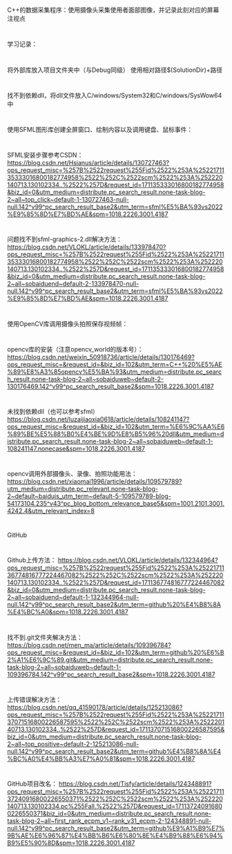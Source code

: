 # 
C++的数据采集程序：使用摄像头采集使用者面部图像，并记录此刻对应的屏幕注视点
#
学习记录：
#
将外部库放入项目文件夹中（与Debug同级）
使用相对路径$(SolutionDir)+路径
#
找不到依赖dll，将dll文件放入C/windows/System32和C/windows/SysWow64中
#
使用SFML图形库创建全屏窗口、绘制内容以及调用键盘、鼠标事件：
#
SFML安装步骤参考CSDN：
https://blog.csdn.net/Hsianus/article/details/130727463?ops_request_misc=%257B%2522request%255Fid%2522%253A%2522171135333016800182774958%2522%252C%2522scm%2522%253A%252220140713.130102334..%2522%257D&request_id=171135333016800182774958&biz_id=0&utm_medium=distribute.pc_search_result.none-task-blog-2~all~top_click~default-1-130727463-null-null.142^v99^pc_search_result_base2&utm_term=sfml%E5%BA%93vs2022%E9%85%8D%E7%BD%AE&spm=1018.2226.3001.4187
#
问题找不到sfml-graphics-2.dll解决方法：
https://blog.csdn.net/VLOKL/article/details/133978470?ops_request_misc=%257B%2522request%255Fid%2522%253A%2522171135333016800182774958%2522%252C%2522scm%2522%253A%252220140713.130102334..%2522%257D&request_id=171135333016800182774958&biz_id=0&utm_medium=distribute.pc_search_result.none-task-blog-2~all~sobaiduend~default-2-133978470-null-null.142^v99^pc_search_result_base2&utm_term=sfml%E5%BA%93vs2022%E9%85%8D%E7%BD%AE&spm=1018.2226.3001.4187
#
使用OpenCV库调用摄像头拍照保存视频帧：
#
opencv库的安装（注意opencv_world的版本号）：
https://blog.csdn.net/weixin_50918736/article/details/130176469?ops_request_misc=&request_id=&biz_id=102&utm_term=C++%20%E5%AE%89%E8%A3%85opencv%E5%BA%93&utm_medium=distribute.pc_search_result.none-task-blog-2~all~sobaiduweb~default-2-130176469.142^v99^pc_search_result_base2&spm=1018.2226.3001.4187
#
未找到依赖dll（也可以参考sfml）
https://blog.csdn.net/luzaijiaoxia0618/article/details/108241147?ops_request_misc=&request_id=&biz_id=102&utm_term=%E6%9C%AA%E6%89%BE%E5%88%B0%E4%BE%9D%E8%B5%96%20dll&utm_medium=distribute.pc_search_result.none-task-blog-2~all~sobaiduweb~default-1-108241147.nonecase&spm=1018.2226.3001.4187
#
opencv调用外部摄像头、录像、拍照功能用法：
https://blog.csdn.net/xiaomai1996/article/details/109579789?utm_medium=distribute.pc_relevant.none-task-blog-2~default~baidujs_utm_term~default-5-109579789-blog-54173104.235^v43^pc_blog_bottom_relevance_base5&spm=1001.2101.3001.4242.4&utm_relevant_index=8
#
GitHub
#
Github上传方法：
https://blog.csdn.net/VLOKL/article/details/132344964?ops_request_misc=%257B%2522request%255Fid%2522%253A%2522171136774816777224467082%2522%252C%2522scm%2522%253A%252220140713.130102334..%2522%257D&request_id=171136774816777224467082&biz_id=0&utm_medium=distribute.pc_search_result.none-task-blog-2~all~sobaiduend~default-1-132344964-null-null.142^v99^pc_search_result_base2&utm_term=github%20%E4%B8%8A%E4%BC%A0&spm=1018.2226.3001.4187
#
找不到.git文件夹解决方法：
https://blog.csdn.net/men_ma/article/details/109396784?ops_request_misc=&request_id=&biz_id=102&utm_term=github%20%E6%B2%A1%E6%9C%89.git&utm_medium=distribute.pc_search_result.none-task-blog-2~all~sobaiduweb~default-1-109396784.142^v99^pc_search_result_base2&spm=1018.2226.3001.4187
#
上传错误解决方法：
https://blog.csdn.net/qq_41590178/article/details/125213086?ops_request_misc=%257B%2522request%255Fid%2522%253A%2522171137071516800226587595%2522%252C%2522scm%2522%253A%252220140713.130102334..%2522%257D&request_id=171137071516800226587595&biz_id=0&utm_medium=distribute.pc_search_result.none-task-blog-2~all~top_positive~default-2-125213086-null-null.142^v99^pc_search_result_base2&utm_term=github%E4%B8%8A%E4%BC%A0%E4%BB%A3%E7%A0%81&spm=1018.2226.3001.4187
#
GitHub项目改名：
https://blog.csdn.net/Tisfy/article/details/124348891?ops_request_misc=%257B%2522request%255Fid%2522%253A%2522171137240916800226550371%2522%252C%2522scm%2522%253A%252220140713.130102334.pc%255Fall.%2522%257D&request_id=171137240916800226550371&biz_id=0&utm_medium=distribute.pc_search_result.none-task-blog-2~all~first_rank_ecpm_v1~rank_v31_ecpm-2-124348891-null-null.142^v99^pc_search_result_base2&utm_term=github%E9%A1%B9%E7%9B%AE%E6%96%87%E4%BB%B6%E6%80%8E%E4%B9%88%E6%94%B9%E5%90%8D&spm=1018.2226.3001.4187
